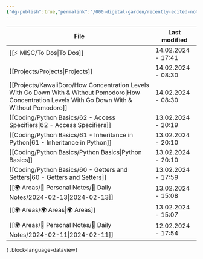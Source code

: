```yaml
---
{"dg-publish":true,"permalink":"/000-digital-garden/recently-edited-notes/","dgPassFrontmatter":true,"noteIcon":"3","created":"2023-12-14T09:05:52.599+05:30","updated":"2023-12-14T09:12:44.868+05:30"}
---
```


| File                                                                                                                                                    | Last modified      |
| ------------------------------------------------------------------------------------------------------------------------------------------------------- | ------------------ |
| [[⚡ MISC/To Dos\|To Dos]]                                                                                                                            | 14.02.2024 - 17:41 |
| [[Projects/Projects\|Projects]]                                                                                                                      | 14.02.2024 - 08:30 |
| [[Projects/KawaiiDoro/How Concentration Levels With Go Down With & Without Pomodoro\|How Concentration Levels With Go Down With & Without Pomodoro]] | 14.02.2024 - 08:30 |
| [[Coding/Python Basics/62 - Access Specifiers\|62 - Access Specifiers]]                                                                              | 13.02.2024 - 20:19 |
| [[Coding/Python Basics/61 - Inheritance in Python\|61 - Inheritance in Python]]                                                                      | 13.02.2024 - 20:10 |
| [[Coding/Python Basics/Python Basics\|Python Basics]]                                                                                                | 13.02.2024 - 20:10 |
| [[Coding/Python Basics/60 - Getters and Setters\|60 - Getters and Setters]]                                                                          | 13.02.2024 - 17:59 |
| [[🌍 Areas/📧 Personal Notes/📓 Daily Notes/2024-02-13\|2024-02-13]]                                                                                 | 13.02.2024 - 15:08 |
| [[🌍 Areas/🌍 Areas\|🌍 Areas]]                                                                                                                      | 13.02.2024 - 15:07 |
| [[🌍 Areas/📧 Personal Notes/📓 Daily Notes/2024-02-11\|2024-02-11]]                                                                                 | 12.02.2024 - 17:54 |

{ .block-language-dataview}